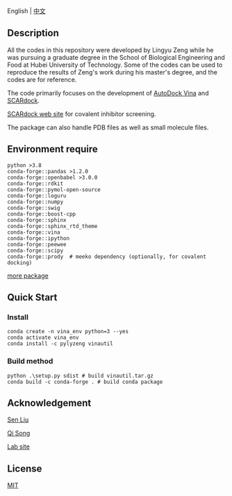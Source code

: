 English | [中文](./README_cn.md)

## Description

All the codes in this repository were developed by Lingyu Zeng while he was pursuing a graduate degree in the School of Biological Engineering and Food at Hubei University of Technology. Some of the codes can be used to reproduce the results of Zeng's work during his master's degree, and the codes are for reference.

The code primarily focuses on the development of [AutoDock Vina](https://vina.scripps.edu/) and [SCARdock](https://pubs.acs.org/doi/10.1021/acs.jcim.6b00334).

[SCARdock web site](https://scardock.com) for covalent inhibitor screening.

The package can also handle PDB files as well as small molecule files.

## Environment require

```shell
python >3.8
conda-forge::pandas >1.2.0
conda-forge::openbabel >3.0.0
conda-forge::rdkit
conda-forge::pymol-open-source
conda-forge::loguru
conda-forge::numpy
conda-forge::swig
conda-forge::boost-cpp
conda-forge::sphinx
conda-forge::sphinx_rtd_theme
conda-forge::vina
conda-forge::ipython
conda-forge::peewee
conda-forge::scipy
conda-forge::prody  # meeko dependency (optionally, for covalent docking)
```

[more package](./environment.yml)

## Quick Start

### Install

```shell
conda create -n vina_env python=3 --yes
conda activate vina_env
conda install -c pylyzeng vinautil
```

### Build method

```shell
python .\setup.py sdist # build vinautil.tar.gz
conda build -c conda-forge . # build conda package
```

## Acknowledgement

[Sen Liu](https://sgsp.hbut.edu.cn/info/1085/1794.htm)

[Qi Song](https://sgsp.hbut.edu.cn/info/1087/1813.htm)

[Lab site](http://www.liugroup.site)

## License
[MIT](./LICENSE)